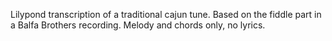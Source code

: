 Lilypond transcription of a traditional cajun tune. Based on the fiddle part in a Balfa Brothers recording. Melody and chords only, no lyrics.

